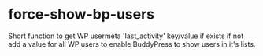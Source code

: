 force-show-bp-users
===================

Short function to get WP usermeta 'last_activity' key/value if exists if not add a value for all WP users to enable BuddyPress to show users in it's lists.
